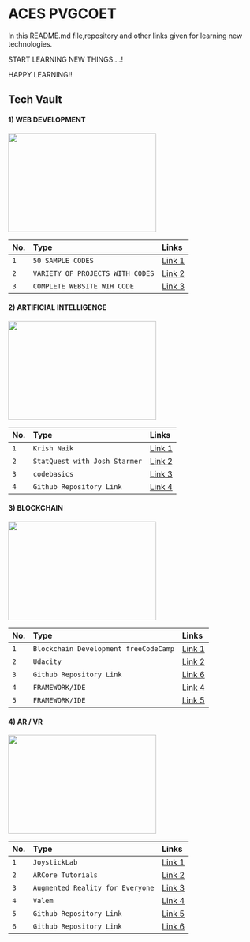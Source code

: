 
# ACES PVGCOET

In this README.md file,repository and other links given for learning new technologies.

START LEARNING NEW THINGS....!

HAPPY LEARNING!!


## Tech Vault 

####  1) WEB DEVELOPMENT
<img src="https://media.monsterindia.com/career-advice/wp-content/uploads/2021/11/web-developer-interview-questions-and-answers.jpg" width="300" height="200">

| No. | Type| Links                |
| :--| :------- | :------------------------- |
| `1`| `50 SAMPLE CODES` | [Link 1](https://github.com/bradtraversy/50projects50days)|
| `2`| `VARIETY OF PROJECTS WITH CODES` | [Link 2](https://www.crio.do/projects/category/web-development-projects/)|
| `3`| `COMPLETE WEBSITE WIH CODE` | [Link 3](https://github.com/Ayushparikh-code/Web-dev-mini-projects/tree/main/Restaurant-website)|

####  2) ARTIFICIAL INTELLIGENCE
<img src="https://www.simplilearn.com/ice9/free_resources_article_thumb/Advantages_and_Disadvantages_of_artificial_intelligence.jpg" width="300" height="200">

| No. | Type| Links                |
| :--| :------- | :------------------------- |
| `1`| `Krish Naik` | [Link 1](https://www.youtube.com/user/krishnaik06)|
| `2`| `StatQuest with Josh Starmer` | [Link 2](https://www.youtube.com/c/joshstarmer)|
| `3`| `codebasics` | [Link 3](https://www.youtube.com/c/codebasics)|
| `4`| `Github Repository Link` | [Link 4](https://github.com/ChristosChristofidis/awesome-deep-learning)|

####  3) BLOCKCHAIN
<img src="https://blogs.iadb.org/caribbean-dev-trends/wp-content/uploads/sites/34/2017/12/Blockchain1.jpg" width="300" height="200">

| No. | Type| Links                |
| :--| :------- | :------------------------- |
| `1`| `Blockchain Development freeCodeCamp` | [Link 1](https://www.youtube.com/watch?v=M576WGiDBdQ&list=PLTwiqKOPckq-jVx4kR-yHJQe19SrmYf_i)|
| `2`| `Udacity` | [Link 2](https://bit.ly/34B23SL)|
| `3`| `Github Repository Link` | [Link 6](https://github.com/Xel/Blockchain-stuff)|
| `4`| `FRAMEWORK/IDE` | [Link 4](https://www.trufflesuite.com/)|
| `5`| `FRAMEWORK/IDE` | [Link 5](https://remix.ethereum.org/)|


####  4) AR / VR

<img src="https://blog.laval-virtual.com/wp-content/uploads/2021/04/vr-ar-realite-virtuelle-augmentee-business-technologies-immersives.jpg" width="300" height="200">


| No. | Type| Links                |
| :--| :------- | :------------------------- |
| `1`| `JoystickLab` | [Link 1](https://youtube.com/playlist?list=PLb1h4A0yB97_TeFuf9TAEah3b-VyIYzF9)|
| `2`| `ARCore Tutorials` | [Link 2](https://youtube.com/playlist?list=PL_Nji0JOuXg2AIB5sZSkGAKS4ZaniN-tR )|
| `3`| `Augmented Reality for Everyone` | [Link 3](https://youtu.be/WzfDo2Wpxks)|
| `4`| `Valem` | [Link 4](https://youtube.com/@ValemVR)|
| `5`| `Github Repository Link` | [Link 5](https://github.com/dharmeshkakadia/awesome-AR)|
| `6`| `Github Repository Link` | [Link 6](https://github.com/mikeroyal/AR-VR-Guide)|





